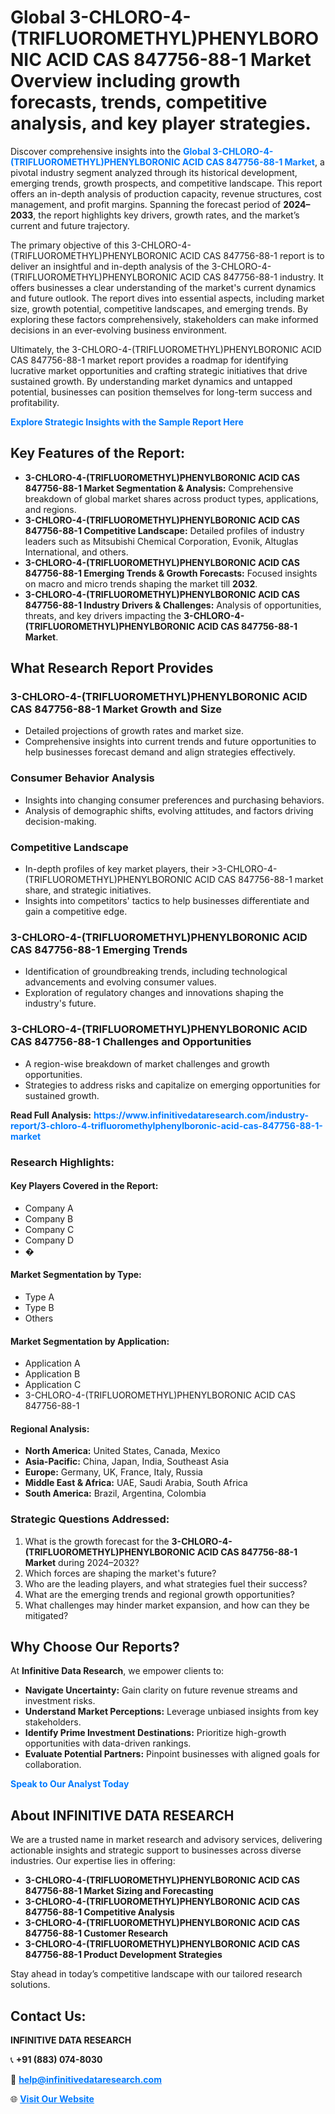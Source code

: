 <h1>Global 3-CHLORO-4-(TRIFLUOROMETHYL)PHENYLBORONIC ACID CAS 847756-88-1 Market Overview including growth forecasts, trends, competitive analysis, and key player strategies.</h1>
<p>
Discover comprehensive insights into the 
<a href="https://www.infinitivedataresearch.com/industry-report/3-chloro-4-trifluoromethylphenylboronic-acid-cas-847756-88-1-market" rel="dofollow" style="color: #007BFF; text-decoration: none;"><strong>Global 3-CHLORO-4-(TRIFLUOROMETHYL)PHENYLBORONIC ACID CAS 847756-88-1 Market</strong></a>, a pivotal industry segment analyzed through its historical development, emerging trends, growth prospects, and competitive landscape. This report offers an in-depth analysis of production capacity, revenue structures, cost management, and profit margins. Spanning the forecast period of <strong>2024–2033</strong>, the report highlights key drivers, growth rates, and the market’s current and future trajectory.
</p>
<p>
The primary objective of this 3-CHLORO-4-(TRIFLUOROMETHYL)PHENYLBORONIC ACID CAS 847756-88-1 report is to deliver an insightful and in-depth analysis of the 3-CHLORO-4-(TRIFLUOROMETHYL)PHENYLBORONIC ACID CAS 847756-88-1 industry. It offers businesses a clear understanding of the market's current dynamics and future outlook. The report dives into essential aspects, including market size, growth potential, competitive landscapes, and emerging trends. By exploring these factors comprehensively, stakeholders can make informed decisions in an ever-evolving business environment.
</p>
<p>
Ultimately, the 3-CHLORO-4-(TRIFLUOROMETHYL)PHENYLBORONIC ACID CAS 847756-88-1 market report provides a roadmap for identifying lucrative market opportunities and crafting strategic initiatives that drive sustained growth. By understanding market dynamics and untapped potential, businesses can position themselves for long-term success and profitability.
</p>
<p>
<a href="https://www.infinitivedataresearch.com/request-sample/reportId=110356" style="color: #007BFF; text-decoration: none;"><strong>Explore Strategic Insights with the Sample Report Here</strong></a>
</p>

<h2>Key Features of the Report:</h2>
<ul>
<li><strong>3-CHLORO-4-(TRIFLUOROMETHYL)PHENYLBORONIC ACID CAS 847756-88-1 Market Segmentation & Analysis:</strong> Comprehensive breakdown of global market shares across product types, applications, and regions.</li>
<li><strong>3-CHLORO-4-(TRIFLUOROMETHYL)PHENYLBORONIC ACID CAS 847756-88-1 Competitive Landscape:</strong> Detailed profiles of industry leaders such as Mitsubishi Chemical Corporation, Evonik, Altuglas International, and others.</li>
<li><strong>3-CHLORO-4-(TRIFLUOROMETHYL)PHENYLBORONIC ACID CAS 847756-88-1 Emerging Trends & Growth Forecasts:</strong> Focused insights on macro and micro trends shaping the market till <strong>2032</strong>.</li>
<li><strong>3-CHLORO-4-(TRIFLUOROMETHYL)PHENYLBORONIC ACID CAS 847756-88-1 Industry Drivers & Challenges:</strong> Analysis of opportunities, threats, and key drivers impacting the <strong>3-CHLORO-4-(TRIFLUOROMETHYL)PHENYLBORONIC ACID CAS 847756-88-1 Market</strong>.</li>
</ul>

<h2>What Research Report Provides</h2>
<h3>3-CHLORO-4-(TRIFLUOROMETHYL)PHENYLBORONIC ACID CAS 847756-88-1 Market Growth and Size</h3>
<ul>
<li>Detailed projections of growth rates and market size.</li>
<li>Comprehensive insights into current trends and future opportunities to help businesses forecast demand and align strategies effectively.</li>
</ul>

<h3>Consumer Behavior Analysis</h3>
<ul>
<li>Insights into changing consumer preferences and purchasing behaviors.</li>
<li>Analysis of demographic shifts, evolving attitudes, and factors driving decision-making.</li>
</ul>

<h3>Competitive Landscape</h3>
<ul>
<li>In-depth profiles of key market players, their >3-CHLORO-4-(TRIFLUOROMETHYL)PHENYLBORONIC ACID CAS 847756-88-1 market share, and strategic initiatives.</li>
<li>Insights into competitors' tactics to help businesses differentiate and gain a competitive edge.</li>
</ul>

<h3>3-CHLORO-4-(TRIFLUOROMETHYL)PHENYLBORONIC ACID CAS 847756-88-1 Emerging Trends</h3>
<ul>
<li>Identification of groundbreaking trends, including technological advancements and evolving consumer values.</li>
<li>Exploration of regulatory changes and innovations shaping the industry's future.</li>
</ul>

<h3>3-CHLORO-4-(TRIFLUOROMETHYL)PHENYLBORONIC ACID CAS 847756-88-1 Challenges and Opportunities</h3>
<ul>
<li>A region-wise breakdown of market challenges and growth opportunities.</li>
<li>Strategies to address risks and capitalize on emerging opportunities for sustained growth.</li>
</ul>
<p><strong>Read Full Analysis:</strong> <a href="https://www.infinitivedataresearch.com/industry-report/3-chloro-4-trifluoromethylphenylboronic-acid-cas-847756-88-1-market" rel="dofollow" style="color: #007BFF; text-decoration: none;"><strong>https://www.infinitivedataresearch.com/industry-report/3-chloro-4-trifluoromethylphenylboronic-acid-cas-847756-88-1-market</strong></a></p>
<h3>Research Highlights:</h3>
<h4>Key Players Covered in the Report:</h4>
<ul><li>Company A</li><li>Company B</li><li>Company C</li><li>Company D</li><li>�</li></ul>
<h4>Market Segmentation by Type:</h4>
<ul><li>Type A</li><li>Type B</li><li>Others</li></ul>
<h4>Market Segmentation by Application:</h4>
<ul><li>Application A</li><li>Application B</li><li>Application C</li><li>3-CHLORO-4-(TRIFLUOROMETHYL)PHENYLBORONIC ACID CAS 847756-88-1</li></ul>

<h4>Regional Analysis:</h4>
<ul>
<li><strong>North America:</strong> United States, Canada, Mexico</li>
<li><strong>Asia-Pacific:</strong> China, Japan, India, Southeast Asia</li>
<li><strong>Europe:</strong> Germany, UK, France, Italy, Russia</li>
<li><strong>Middle East & Africa:</strong> UAE, Saudi Arabia, South Africa</li>
<li><strong>South America:</strong> Brazil, Argentina, Colombia</li>
</ul>

<h3>Strategic Questions Addressed:</h3>
<ol>
<li>What is the growth forecast for the <strong>3-CHLORO-4-(TRIFLUOROMETHYL)PHENYLBORONIC ACID CAS 847756-88-1 Market</strong> during 2024–2032?</li>
<li>Which forces are shaping the market's future?</li>
<li>Who are the leading players, and what strategies fuel their success?</li>
<li>What are the emerging trends and regional growth opportunities?</li>
<li>What challenges may hinder market expansion, and how can they be mitigated?</li>
</ol>

<h2>Why Choose Our Reports?</h2>
<p>At <strong>Infinitive Data Research</strong>, we empower clients to:</p>
<ul>
<li><strong>Navigate Uncertainty:</strong> Gain clarity on future revenue streams and investment risks.</li>
<li><strong>Understand Market Perceptions:</strong> Leverage unbiased insights from key stakeholders.</li>
<li><strong>Identify Prime Investment Destinations:</strong> Prioritize high-growth opportunities with data-driven rankings.</li>
<li><strong>Evaluate Potential Partners:</strong> Pinpoint businesses with aligned goals for collaboration.</li>
</ul>
<p><a href="https://www.infinitivedataresearch.com/industry-report/3-chloro-4-trifluoromethylphenylboronic-acid-cas-847756-88-1-market" rel="dofollow" style="color: #007BFF; text-decoration: none;"><strong>Speak to Our Analyst Today</strong></a></p>

<h2>About INFINITIVE DATA RESEARCH</h2>
<p>We are a trusted name in market research and advisory services, delivering actionable insights and strategic support to businesses across diverse industries. Our expertise lies in offering:</p>
<ul>
<li><strong>3-CHLORO-4-(TRIFLUOROMETHYL)PHENYLBORONIC ACID CAS 847756-88-1 Market Sizing and Forecasting</strong></li>
<li><strong>3-CHLORO-4-(TRIFLUOROMETHYL)PHENYLBORONIC ACID CAS 847756-88-1 Competitive Analysis</strong></li>
<li><strong>3-CHLORO-4-(TRIFLUOROMETHYL)PHENYLBORONIC ACID CAS 847756-88-1 Customer Research</strong></li>
<li><strong>3-CHLORO-4-(TRIFLUOROMETHYL)PHENYLBORONIC ACID CAS 847756-88-1 Product Development Strategies</strong></li>
</ul>
<p>Stay ahead in today’s competitive landscape with our tailored research solutions.</p>

<h2>Contact Us:</h2>
<p><strong>INFINITIVE DATA RESEARCH</strong></p>
<p>📞 <strong>+91 (883) 074-8030</strong></p>
<p>📧 <strong><a href="mailto:help@infinitivedataresearch.com" style="color: #007BFF;">help@infinitivedataresearch.com</a></strong></p>
<p>🌐 <strong><a href="https://www.infinitivedataresearch.com" rel="dofollow" style="color: #007BFF;">Visit Our Website</a></strong></p>